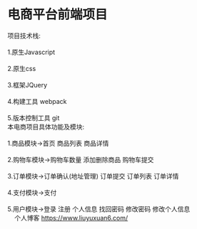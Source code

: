 # 电商平台前端项目

项目技术栈:<br/>
    <br/>1.原生Javascript<br/>
    <br/>2.原生css<br/>
    <br/>3.框架JQuery<br/>
    <br/>4.构建工具 webpack<br/>
    <br/>5.版本控制工具 git<br/>
本电商项目具体功能及模块:<br/>
    <br/>1.商品模块->首页 商品列表 商品详情<br/>
    <br/>2.购物车模块->购物车数量 添加删除商品 购物车提交<br/>
    <br/>3.订单模块->订单确认(地址管理) 订单提交 订单列表 订单详情<br/>
    <br/>4.支付模块->支付<br/>
    <br/>5.用户模块->登录 注册 个人信息 找回密码 修改密码 修改个人信息<br/>
    
个人博客 <a>https://www.liuyuxuan6.com/</a>



